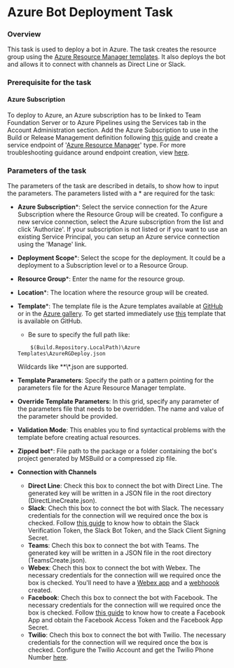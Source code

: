 # Azure Bot Deployment Task

### Overview

This task is used to deploy a bot in Azure. The task creates the resource group using the [Azure Resource Manager templates](https://azure.microsoft.com/en-in/documentation/articles/resource-group-template-deploy/). It also deploys the bot and allows it to connect with channels as Direct Line or Slack.

### Prerequisite for the task

#### Azure Subscription

To deploy to Azure, an Azure subscription has to be linked to Team Foundation Server or to Azure Pipelines using the Services tab in the Account Administration section.
Add the Azure Subscription to use in the Build or Release Management definition following [this guide](https://docs.microsoft.com/en-us/azure/devops/pipelines/library/service-endpoints?view=azure-devops&tabs=yaml) and create a service endpoint of '[Azure Resource Manager](https://docs.microsoft.com/en-us/azure/devops/pipelines/library/service-endpoints?view=azure-devops&tabs=yaml#sep-azure-rm)' type. For more troubleshooting guidance around endpoint creation, view [here](https://www.visualstudio.com/en-us/docs/build/actions/azure-rm-endpoint).

### Parameters of the task

The parameters of the task are described in details, to show how to input the parameters. The parameters listed with a \* are required for the task:

 * **Azure Subscription**\*: Select the service connection for the Azure Subscription where the Resource Group will be created. To configure a new service connection, select the Azure subscription from the list and click 'Authorize'. If your subscription is not listed or if you want to use an existing Service Principal, you can setup an Azure service connection using the 'Manage' link.
 
 * **Deployment Scope**\*: Select the scope for the deployment. It could be a deployment to a Subscription level or to a Resource Group. 

 * **Resource Group**\*: Enter the name for the resource group.
 
 * **Location**\*: The location where the resource group will be created.

 * **Template**\*: The template file is the Azure templates available at [GitHub](https://github.com/Azure/azure-quickstart-templates) or in the [Azure gallery](https://azure.microsoft.com/en-in/documentation/articles/powershell-azure-resource-manager/). To get started immediately use [this](https://aka.ms/sampletemplate) template that is available on GitHub. 
	- Be sure to specify the full path like:
    ```
        $(Build.Repository.LocalPath)\Azure Templates\AzureRGDeploy.json
    ```
    Wildcards like \*\*\\\*.json are supported.

 * **Template Parameters**: Specify the path or a pattern pointing for the parameters file for the Azure Resource Manager template.

 * **Override Template Parameters**: In this grid, specify any parameter of the parameters file that needs to be overridden. The name and value of the parameter should be provided.

  * **Validation Mode**: This enables you to find syntactical problems with the template before creating actual resources. 

 * **Zipped bot**\*: File path to the package or a folder containing the bot's project generated by MSBuild or a compressed zip file.

 * **Connection with Channels**
    - **Direct Line**: Check this box to connect the bot with Direct Line. The generated key will be written in a JSON file in the root directory (DirectLineCreate.json).
    - **Slack**: Chech this box to connect the bot with Slack. The necessary credentials for the connection will we required once the box is checked. Follow [this guide](https://docs.microsoft.com/en-us/azure/bot-service/bot-service-channel-connect-slack?view=azure-bot-service-4.0) to know how to obtain the Slack Verification Token, the Slack Bot Token, and the Slack Client Signing Secret.
    - **Teams**: Chech this box to connect the bot with Teams. The generated key will be written in a JSON file in the root directory (TeamsCreate.json).
    - **Webex**: Chech this box to connect the bot with Webex. The necessary credentials for the connection will we required once the box is checked. You'll need to have a [Webex app](https://developer.webex.com) and a [webhoook](https://developer.webex.com/docs/api/v1/webhooks) created.
    - **Facebook**: Chech this box to connect the bot with Facebook. The necessary credentials for the connection will we required once the box is checked.
    Follow [this guide](https://developers.facebook.com/docs/messenger-platform/getting-started/quick-start/) to know how to create a Facebook App and obtain the Facebook Access Token and the Facebook App Secret.
    - **Twilio**: Chech this box to connect the bot with Twilio. The necessary credentials for the connection will we required once the box is checked. 
    Configure the Twilio Account and get the Twilio Phone Number [here](https://www.twilio.com/console).